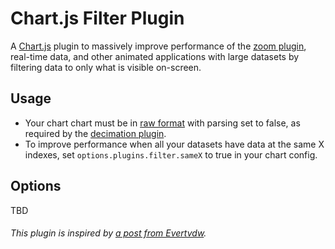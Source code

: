 # Chart.js Filter Plugin
A [Chart.js](https://chartjs.org) plugin to massively improve performance of the [zoom plugin](https://github.com/chartjs/chartjs-plugin-zoom), real-time data, and other animated applications with large datasets by filtering data to only what is visible on-screen.

## Usage
- Your chart chart must be in [raw format](https://www.chartjs.org/docs/latest/general/data-structures.html#dataset-configuration) with parsing set to false, as required by the [decimation plugin](https://www.chartjs.org/docs/latest/configuration/decimation.html).
- To improve performance when all your datasets have data at the same X indexes, set `options.plugins.filter.sameX` to true in your chart config.

## Options
TBD

###### This plugin is inspired by [a post from Evertvdw](https://github.com/chartjs/chartjs-plugin-zoom/issues/75#issuecomment-361840682).